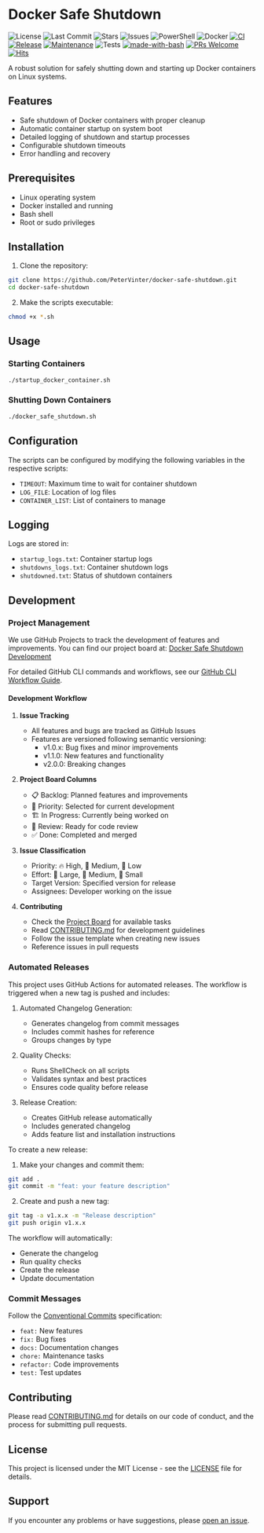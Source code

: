 # Docker Safe Shutdown

![License](https://img.shields.io/github/license/PeterVinter/linux_docker_container_shutdown)
![Last Commit](https://img.shields.io/github/last-commit/PeterVinter/linux_docker_container_shutdown)
![Stars](https://img.shields.io/github/stars/PeterVinter/docker-safe-shutdown)
![Issues](https://img.shields.io/github/issues/PeterVinter/linux_docker_container_shutdown)
![PowerShell](https://img.shields.io/badge/PowerShell-%235391FE.svg?style=flat&logo=powershell&logoColor=white)
![Docker](https://img.shields.io/badge/Docker-2496ED?style=flat&logo=docker&logoColor=white)
[![CI](../../actions/workflows/ci.yml/badge.svg)](../../actions/workflows/ci.yml)
[![Release](../../actions/workflows/release.yml/badge.svg)](../../actions/workflows/release.yml)
[![Maintenance](https://img.shields.io/badge/Maintained%3F-yes-green.svg)](https://github.com/PeterVinter/docker-safe-shutdown/graphs/commit-activity)
![Tests](https://img.shields.io/badge/Tests-Passing-success)
[![made-with-bash](https://img.shields.io/badge/Made%20with-Bash-1f425f.svg)](https://www.gnu.org/software/bash/)
[![PRs Welcome](https://img.shields.io/badge/PRs-welcome-brightgreen.svg)](https://makeapullrequest.com)
[![Hits](https://hits.seeyoufarm.com/api/count/incr/badge.svg?url=https%3A%2F%2Fgithub.com%2FPeterVinter%2Fdocker-safe-shutdown&count_bg=%2379C83D&title_bg=%23555555&icon=&icon_color=%23E7E7E7&title=hits&edge_flat=false)](https://hits.seeyoufarm.com)

A robust solution for safely shutting down and starting up Docker containers on Linux systems.

## Features

- Safe shutdown of Docker containers with proper cleanup
- Automatic container startup on system boot
- Detailed logging of shutdown and startup processes
- Configurable shutdown timeouts
- Error handling and recovery

## Prerequisites

- Linux operating system
- Docker installed and running
- Bash shell
- Root or sudo privileges

## Installation

1. Clone the repository:
```bash
git clone https://github.com/PeterVinter/docker-safe-shutdown.git
cd docker-safe-shutdown
```

2. Make the scripts executable:
```bash
chmod +x *.sh
```

## Usage

### Starting Containers
```bash
./startup_docker_container.sh
```

### Shutting Down Containers
```bash
./docker_safe_shutdown.sh
```

## Configuration

The scripts can be configured by modifying the following variables in the respective scripts:

- `TIMEOUT`: Maximum time to wait for container shutdown
- `LOG_FILE`: Location of log files
- `CONTAINER_LIST`: List of containers to manage

## Logging

Logs are stored in:
- `startup_logs.txt`: Container startup logs
- `shutdowns_logs.txt`: Container shutdown logs
- `shutdowned.txt`: Status of shutdown containers

## Development

### Project Management

We use GitHub Projects to track the development of features and improvements. You can find our project board at:
[Docker Safe Shutdown Development](https://github.com/users/PeterVinter/projects/1/views/1)

For detailed GitHub CLI commands and workflows, see our [GitHub CLI Workflow Guide](docs/github_cli_workflow.md).

#### Development Workflow

1. **Issue Tracking**
   - All features and bugs are tracked as GitHub Issues
   - Features are versioned following semantic versioning:
     - v1.0.x: Bug fixes and minor improvements
     - v1.1.0: New features and functionality
     - v2.0.0: Breaking changes

2. **Project Board Columns**
   - 📋 Backlog: Planned features and improvements
   - 🎯 Priority: Selected for current development
   - 🏗️ In Progress: Currently being worked on
   - 👀 Review: Ready for code review
   - ✅ Done: Completed and merged

3. **Issue Classification**
   - Priority: 🔥 High, 🚀 Medium, 🌱 Low
   - Effort: 🐘 Large, 🦊 Medium, 🐇 Small
   - Target Version: Specified version for release
   - Assignees: Developer working on the issue

4. **Contributing**
   - Check the [Project Board](https://github.com/users/PeterVinter/projects/1/views/1) for available tasks
   - Read [CONTRIBUTING.md](CONTRIBUTING.md) for development guidelines
   - Follow the issue template when creating new issues
   - Reference issues in pull requests

### Automated Releases

This project uses GitHub Actions for automated releases. The workflow is triggered when a new tag is pushed and includes:

1. Automated Changelog Generation:
   - Generates changelog from commit messages
   - Includes commit hashes for reference
   - Groups changes by type

2. Quality Checks:
   - Runs ShellCheck on all scripts
   - Validates syntax and best practices
   - Ensures code quality before release

3. Release Creation:
   - Creates GitHub release automatically
   - Includes generated changelog
   - Adds feature list and installation instructions

To create a new release:

1. Make your changes and commit them:
```bash
git add .
git commit -m "feat: your feature description"
```

2. Create and push a new tag:
```bash
git tag -a v1.x.x -m "Release description"
git push origin v1.x.x
```

The workflow will automatically:
- Generate the changelog
- Run quality checks
- Create the release
- Update documentation

### Commit Messages

Follow the [Conventional Commits](https://www.conventionalcommits.org/) specification:
- `feat:` New features
- `fix:` Bug fixes
- `docs:` Documentation changes
- `chore:` Maintenance tasks
- `refactor:` Code improvements
- `test:` Test updates

## Contributing

Please read [CONTRIBUTING.md](CONTRIBUTING.md) for details on our code of conduct, and the process for submitting pull requests.

## License

This project is licensed under the MIT License - see the [LICENSE](LICENSE) file for details.

## Support

If you encounter any problems or have suggestions, please [open an issue](../../issues/new).
